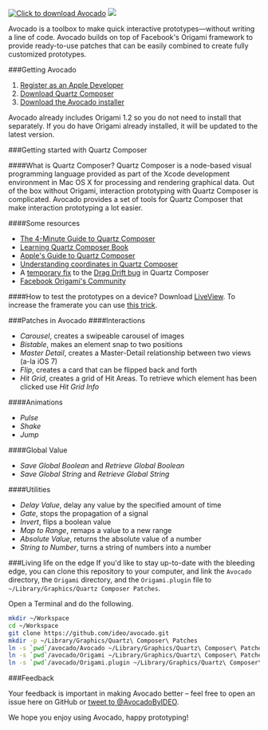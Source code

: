 [![](https://github.com/ideo/avocado/raw/master/Other/logo.png "Click to download Avocado")](https://github.com/ideo/avocado/raw/master/Other/Avocado.zip)
![](https://github.com/ideo/avocado/raw/master/Other/guide.png "")

Avocado is a toolbox to make quick interactive prototypes—without writing a line of code.
Avocado builds on top of Facebook's Origami framework to provide ready-to-use patches that can be easily combined to create fully customized prototypes.

###Getting Avocado

1. <a href="https://developer.apple.com/register/index.action" target="_blank">Register as an Apple Developer</a>
2. <a href="http://origami.facebook.com/quartzcomposer/" target="_blank">Download Quartz Composer</a>
3. <a href="https://github.com/ideo/avocado/raw/master/Other/Avocado.zip" target="_blank">Download the Avocado installer</a>

Avocado already includes Origami 1.2 so you do not need to install that separately. If you do have Origami already installed, it will be updated to the latest version.

###Getting started with Quartz Composer

####What is Quartz Composer?
Quartz Composer is a node-based visual programming language provided as part of the Xcode development environment in Mac OS X for processing and rendering graphical data.
Out of the box without Origami, interaction prototyping with Quartz Composer is complicated. Avocado provides a set of tools for Quartz Composer that make interaction prototyping a lot easier.

####Some resources
- [The 4-Minute Guide to Quartz Composer](https://vimeo.com/88468610)
- [Learning Quartz Composer Book](http://www.amazon.com/Learning-Quartz-Composer-Hands-Creating/dp/0321636945)
- [Apple's Guide to Quartz Composer](https://developer.apple.com/library/mac/documentation/graphicsimaging/conceptual/QuartzComposerUserGuide/qc_intro/qc_intro.html#//apple_ref/doc/uid/TP40005381)
- [Understanding coordinates in Quartz Composer](http://macoscope.com/blog/quartz-composer-origami-mouse-headaches/)
- A [temporary fix](http://macoscope.com/blog/science-behind-snapping-scroll-part-i-dragging/) to the [Drag Drift bug](https://github.com/facebook/origami/issues/22) in Quartz Composer
- [Facebook Origami's Community](https://www.facebook.com/groups/origami.community/)

####How to test the prototypes on a device?
Download [LiveView](http://www.zambetti.com/projects/liveview/). To increase the framerate you can use [this trick](http://bomberstudios.com/post/54587126654/using-sketch-mirror-liveview-silkscreen-skala).


###Patches in Avocado
####Interactions
- _Carousel_, creates a swipeable carousel of images
- _Bistable_, makes an element snap to two positions
- _Master Detail_, creates a Master-Detail relationship between two views (a-la iOS 7)
- _Flip_, creates a card that can be flipped back and forth
- _Hit Grid_, creates a grid of Hit Areas. To retrieve which element has been clicked use _Hit Grid Info_

####Animations
- _Pulse_
- _Shake_
- _Jump_

####Global Value
- _Save Global Boolean_ and _Retrieve Global Boolean_
- _Save Global String_ and _Retrieve Global String_

####Utilities
- _Delay Value_, delay any value by the specified amount of time
- _Gate_, stops the propagation of a signal
- _Invert_, flips a boolean value
- _Map to Range_, remaps a value to a new range
- _Absolute Value_, returns the absolute value of a number
- _String to Number_, turns a string of numbers into a number


###Living life on the edge
If you'd like to stay up-to-date with the bleeding edge, you can clone this repository to your computer, and link the `Avocado` directory, the `Origami` directory, and the `Origami.plugin` file to `~/Library/Graphics/Quartz Composer Patches`.

Open a Terminal and do the following.

```sh
mkdir ~/Workspace
cd ~/Workspace
git clone https://github.com/ideo/avocado.git
mkdir -p ~/Library/Graphics/Quartz\ Composer\ Patches
ln -s `pwd`/avocado/Avocado ~/Library/Graphics/Quartz\ Composer\ Patches
ln -s `pwd`/avocado/Origami ~/Library/Graphics/Quartz\ Composer\ Patches
ln -s `pwd`/avocado/Origami.plugin ~/Library/Graphics/Quartz\ Composer\ Patches
```


###Feedback

Your feedback is important in making Avocado better – feel free to open an issue here on GitHub or [tweet to @AvocadoByIDEO](https://twitter.com/AvocadoByIDEO).

We hope you enjoy using Avocado, happy prototyping!
